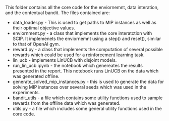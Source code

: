This folder contains all the core code for the enviornemnt, data interation, and the contextual bandit. The files contained are:
  - data_loader.py - This is used to get paths to MIP instances as well as their optimal objective values.
  - enviornment.py - a class that implements the core interatction with SCIP.  It implemenets the enviornemnt using a step() and reset(), similar to that of OpenAI gym.  
  - reward.py  - a class that implements the computation of several possible rewards which could be used for a reinforcement learning task.
  - lin_ucb - implements LinUCB with disjoint models.
  - run_lin_ucb.ipynb - the notebook which genereates the results presented in the report.  This notebook runs LinUCB on the data which was generated offline. 
  - generate_solved_mip_instances.py - this is used to generate the data for solving MIP instances over several seeds which was used in the experiments.
  - bandit_utils - a file which contains some utility functions used to sample rewards from the offline data which was generated.  
  - utils.py - a file which includes some general utility functions used in the core code.
 
